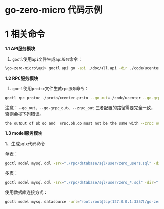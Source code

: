 # go-zero-micro 代码示例

# 1 相关命令
**1.1 API服务模块**
1. `goctl`使用`api`文件生成`api服务`命令：

```bash
\go-zero-micro\api> goctl api go -api ./doc/all.api -dir ./code/ucenterapi
```

**1.2 RPC服务模块**
1. `goctl`使用`protoc`文件生成`rpc服务`命令：

```bash
goctl rpc protoc ./proto/ucenter.proto --go_out=./code/ucenter --go-grpc_out=./code/ucenter --zrpc_out=./code/ucenter --multiple
```
注意：`--go_out`、`--go-grpc_out`、`--zrpc_out` 三者配置的路径需要完全一致，否则会报下列错误。
```bash
the output of pb.go and _grpc.pb.go must not be the same with --zrpc_out
```

**1.3 model服务模块**

1、生成sqlx代码命令

单表：
```bash
goctl model mysql ddl -src="./rpc/database/sql/user/zero_users.sql" -dir="./rpc/database/sqlx/usermodel" -style=go_zero
```
多表：
```bash
goctl model mysql ddl -src="./rpc/database/sql/user/zero_*.sql" -dir="./rpc/database/sqlx/usermodel" -style=go_zero
```
使用数据库连接方式：
```bash
goctl model mysql datasource -url="root:root@tcp(127.0.0.1:3357)/go-zero-micro" -table="zero_users" -dir="./rpc/database/sqlx/usermodel"
```
